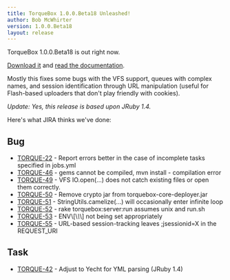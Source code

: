 ```yaml
---
title: TorqueBox 1.0.0.Beta18 Unleashed!
author: Bob McWhirter
version: 1.0.0.Beta18
layout: release
---
```

TorqueBox 1.0.0.Beta18 is out right now.
  
[Download it](/download) and [read the documentation](/documentation/#{page.version}/).
  
Mostly this fixes some bugs with the VFS support, queues with complex names, 
and session identification through URL manipulation (useful for Flash-based 
uploaders that don't play friendly with cookies).

*Update: Yes, this release is based upon JRuby 1.4.*

Here's what JIRA thinks we've done:

## Bug

* [TORQUE-22](https://jira.jboss.org/jira/browse/TORQUE-22) - Report errors better in the case of incomplete tasks specified in jobs.yml
* [TORQUE-46](https://jira.jboss.org/jira/browse/TORQUE-46) - gems cannot be compiled, mvn install - compilation error
* [TORQUE-49](https://jira.jboss.org/jira/browse/TORQUE-49) - VFS IO.open(...) does not catch existing files or open them correctly.
* [TORQUE-50](https://jira.jboss.org/jira/browse/TORQUE-50) - Remove crypto jar from torquebox-core-deployer.jar
* [TORQUE-51](https://jira.jboss.org/jira/browse/TORQUE-51) - StringUtils.camelize(...) will occasionally enter infinite loop
* [TORQUE-52](https://jira.jboss.org/jira/browse/TORQUE-52) - rake torquebox:server:run assumes unix and run.sh
* [TORQUE-53](https://jira.jboss.org/jira/browse/TORQUE-53) - ENV\\[\\*\\*\\] not being set appropriately
* [TORQUE-55](https://jira.jboss.org/jira/browse/TORQUE-55) - URL-based session-tracking leaves ;jsessionid=X in the REQUEST_URI

## Task

* [TORQUE-42](https://jira.jboss.org/jira/browse/TORQUE-42) - Adjust to Yecht for YML parsing (JRuby 1.4)


